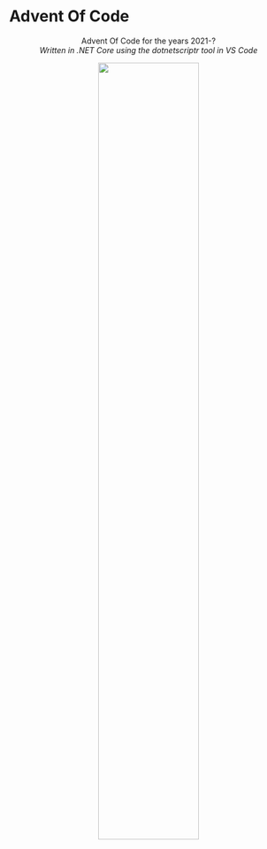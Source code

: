 # Advent Of Code

<p align="center">
    Advent Of Code for the years 2021-?<br>
    <i>Written in .NET Core using the dotnetscriptr tool in VS Code</i>
</p>

<p align="center">
    <img src="https://res.cloudinary.com/practicaldev/image/fetch/s--_juGCjr9--/c_imagga_scale,f_auto,fl_progressive,h_1080,q_auto,w_1080/https://dev-to-uploads.s3.amazonaws.com/i/cxud1s5i396p0nrkz2v4.png" style="width:60%;">
</p>